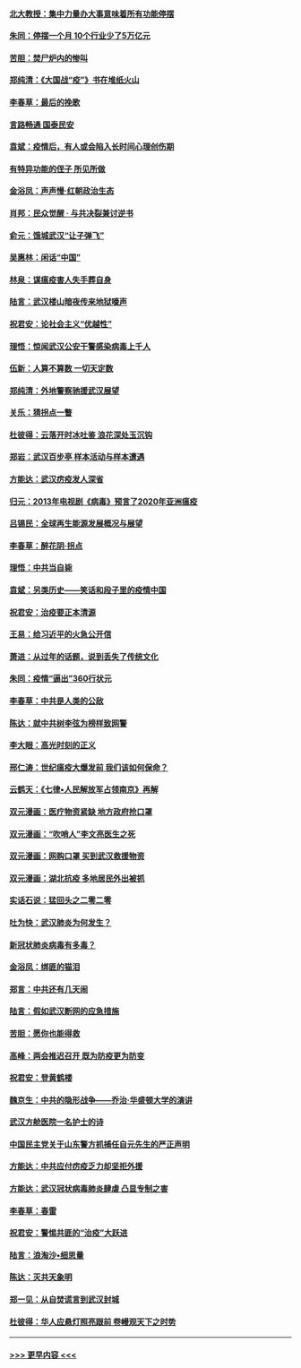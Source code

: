 #### [北大教授：集中力量办大事意味着所有功能停摆](../pages/nsc993/n11904800.md?t=03010731) 
#### [朱同：停摆一个月 10个行业少了5万亿元](../pages/nsc993/n11904498.md?t=03010731) 
#### [苦胆：焚尸炉内的惨叫](../pages/nsc993/n11904479.md?t=03010731) 
#### [郑纯清：《大国战“疫”》书在堆纸火山](../pages/nsc993/n11904450.md?t=03010731) 
#### [李春草：最后的挽歌](../pages/nsc993/n11904441.md?t=03010731) 
#### [言路畅通 国泰民安](../pages/nsc993/n11904222.md?t=03010731) 
#### [袁斌：疫情后，有人或会陷入长时间心理创伤期](../pages/nsc993/n11901514.md?t=03010731) 
#### [有特异功能的侄子 所见所做](../pages/nsc993/n11901154.md?t=03010731) 
#### [金浴凤：声声慢‧红朝政治生态](../pages/nsc993/n11899553.md?t=03010731) 
#### [肖邦：民众觉醒 · 与共决裂兼讨逆书](../pages/nsc993/n11898435.md?t=03010731) 
#### [俞元：饿城武汉“让子弹飞”](../pages/nsc993/n11898344.md?t=03010731) 
#### [吴惠林：闲话“中国”](../pages/nsc993/n11898182.md?t=03010731) 
#### [林泉：谋瘟疫害人失手葬自身](../pages/nsc993/n11897892.md?t=03010731) 
#### [陆言：武汉楼山暗夜传来地狱嚎声](../pages/nsc993/n11897033.md?t=03010731) 
#### [祝君安：论社会主义“优越性”](../pages/nsc993/n11897005.md?t=03010731) 
#### [理悟：惊闻武汉公安干警感染病毒上千人](../pages/nsc993/n11896947.md?t=03010731) 
#### [伍新：人算不算数 一切天定数](../pages/nsc993/n11893372.md?t=03010731) 
#### [郑纯清：外地警察驰援武汉展望](../pages/nsc993/n11893115.md?t=03010731) 
#### [关乐：猜拐点一瞥](../pages/nsc993/n11893020.md?t=03010731) 
#### [杜彼得：云落开时冰吐鉴 浪花深处玉沉钩](../pages/nsc993/n11892107.md?t=03010731) 
#### [郑岩：武汉百步亭 样本活动与样本遭遇](../pages/nsc993/n11892310.md?t=03010731) 
#### [方能达：武汉疠疫发人深省](../pages/nsc993/n11891376.md?t=03010731) 
#### [归元：2013年电视剧《病毒》预言了2020年亚洲瘟疫](../pages/nsc993/n11891126.md?t=03010731) 
#### [吕锡民：全球再生能源发展概况与展望](../pages/nsc993/n11890613.md?t=03010731) 
#### [李春草：醉花阴·拐点](../pages/nsc993/n11890567.md?t=03010731) 
#### [理悟：中共当自毙](../pages/nsc993/n11890559.md?t=03010731) 
#### [袁斌：另类历史——笑话和段子里的疫情中国](../pages/nsc993/n11889243.md?t=03010731) 
#### [祝君安：治疫要正本清源](../pages/nsc993/n11889085.md?t=03010731) 
#### [王易：给习近平的火急公开信](../pages/nsc993/n11888225.md?t=03010731) 
#### [萧进：从过年的话题，说到丢失了传统文化](../pages/nsc993/n11887732.md?t=03010731) 
#### [朱同：疫情“逼出”360行状元](../pages/nsc993/n11887678.md?t=03010731) 
#### [李春草：中共是人类的公敌](../pages/nsc993/n11887656.md?t=03010731) 
#### [陈达：就中共树李弦为榜样致网警](../pages/nsc993/n11887625.md?t=03010731) 
#### [李大眼：高光时刻的正义](../pages/nsc993/n11887585.md?t=03010731) 
#### [邢仁涛：世纪瘟疫大爆发前 我们该如何保命？](../pages/nsc993/n11887535.md?t=03010731) 
#### [云鹤天：《七律▪人民解放军占领南京》再解](../pages/nsc993/n11887524.md?t=03010731) 
#### [双元漫画：医疗物资紧缺 地方政府抢口罩](../pages/nsc993/n11884744.md?t=03010731) 
#### [双元漫画：“吹哨人”李文亮医生之死](../pages/nsc993/n11884705.md?t=03010731) 
#### [双元漫画：网购口罩 买到武汉救援物资](../pages/nsc993/n11884670.md?t=03010731) 
#### [双元漫画：湖北抗疫 多地居民外出被抓](../pages/nsc993/n11884643.md?t=03010731) 
#### [实话石说：猛回头之二零二零](../pages/nsc993/n11883968.md?t=03010731) 
#### [吐为快：武汉肺炎为何发生？](../pages/nsc993/n11882180.md?t=03010731) 
#### [新冠状肺炎病毒有多毒？](../pages/nsc993/n11881790.md?t=03010731) 
#### [金浴凤：绑匪的猫泪](../pages/nsc993/n11880664.md?t=03010731) 
#### [郑言：中共还有几天闹](../pages/nsc993/n11880645.md?t=03010731) 
#### [陆言：假如武汉断网的应急措施](../pages/nsc993/n11880619.md?t=03010731) 
#### [苦胆：愿你也能得救](../pages/nsc993/n11880601.md?t=03010731) 
#### [高峰：两会推迟召开  既为防疫更为防变](../pages/nsc993/n11879977.md?t=03010731) 
#### [祝君安：登黄鹤楼](../pages/nsc993/n11880583.md?t=03010731) 
#### [魏京生：中共的隐形战争——乔治‧华盛顿大学的演讲](../pages/nsc993/n11879765.md?t=03010731) 
#### [武汉方舱医院一名护士的诗](../pages/nsc993/n11878480.md?t=03010731) 
#### [中国民主党关于山东警方抓捕任自元先生的严正声明](../pages/nsc993/n11877506.md?t=03010731) 
#### [方能达：中共应付疠疫乏力却坚拒外援](../pages/nsc993/n11877497.md?t=03010731) 
#### [方能达：武汉冠状病毒肺炎肆虐 凸显专制之害](../pages/nsc993/n11877475.md?t=03010731) 
#### [李春草：春雷](../pages/nsc993/n11876287.md?t=03010731) 
#### [祝君安：警惕共匪的“治疫”大跃进](../pages/nsc993/n11876084.md?t=03010731) 
#### [陆言：浪淘沙•细思量](../pages/nsc993/n11876071.md?t=03010731) 
#### [陈达：灭共天象明](../pages/nsc993/n11876063.md?t=03010731) 
#### [郑一见：从自焚谎言到武汉封城](../pages/nsc993/n11875621.md?t=03010731) 
#### [杜彼得：华人应悬灯照亮跟前 卷幔观天下之时势](../pages/nsc993/n11874822.md?t=03010731) 

----
#### [ >>> 更早内容 <<< ](../indexes/nsc993-earlier.md)
